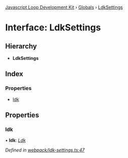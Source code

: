 [Javascript Loop Development Kit](../README.md) › [Globals](../globals.md) › [LdkSettings](ldksettings.md)

# Interface: LdkSettings

## Hierarchy

* **LdkSettings**

## Index

### Properties

* [ldk](ldksettings.md#ldk)

## Properties

###  ldk

• **ldk**: *[Ldk](ldk.md)*

*Defined in [webpack/ldk-settings.ts:47](https://github.com/open-olive/loop-development-kit/blob/ba5f0aac/ldk/javascript/src/webpack/ldk-settings.ts#L47)*
